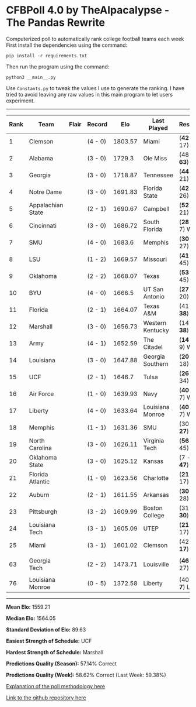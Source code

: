 # CFBPoll 4.0 by TheAlpacalypse - The Pandas Rewrite

Computerized poll to automatically rank college football teams each week
First install the dependencies using the command:

`pip install -r requirements.txt`

Then run the program using the command:

`python3 __main__.py`

Use `Constants.py` to tweak the values I use to generate the ranking. I have tried to avoid leaving any raw values in this main program to let users experiment.

---
|Rank|Team|Flair|Record|Elo|Last Played|Result|Change|
|---|---|---|---|---|---|---|---|
| 1 | Clemson | [](#f/clemson) | (4 - 0) | 1803.57 | Miami | (**42** - 17) W | 17.07 |
| 2 | Alabama | [](#f/alabama) | (3 - 0) | 1729.3 | Ole Miss | (48 - **63**) W | 15.24 |
| 3 | Georgia | [](#f/georgia) | (3 - 0) | 1718.87 | Tennessee | (**44** - 21) W | 21.54 |
| 4 | Notre Dame | [](#f/notredame) | (3 - 0) | 1691.83 | Florida State | (**42** - 26) W | 16.62 |
| 5 | Appalachian State | [](#f/appalachianstate) | (2 - 1) | 1690.67 | Campbell | (**52** - 21) W | 50.69 |
| 6 | Cincinnati | [](#f/cincinnati) | (3 - 0) | 1686.72 | South Florida | (**28** - 7) W | 16.88 |
| 7 | SMU | [](#f/smu) | (4 - 0) | 1683.6 | Memphis | (**30** - 27) W | 11.69 |
| 8 | LSU | [](#f/lsu) | (1 - 2) | 1669.57 | Missouri | (**41** - 45) L | -23.21 |
| 9 | Oklahoma | [](#f/oklahoma) | (2 - 2) | 1668.07 | Texas | (**53** - 45) W | 17.55 |
| 10 | BYU | [](#f/byu) | (4 - 0) | 1666.5 | UT San Antonio | (**27** - 20) W | 11.28 |
| 11 | Florida | [](#f/florida) | (2 - 1) | 1664.07 | Texas A&M | (41 - **38**) L | -16.22 |
| 12 | Marshall | [](#f/marshall) | (3 - 0) | 1656.73 | Western Kentucky | (14 - **38**) W | 26.19 |
| 13 | Army | [](#f/army) | (4 - 1) | 1652.59 | The Citadel | (**14** - 9) W | 25.72 |
| 14 | Louisiana | [](#f/louisiana) | (3 - 0) | 1647.88 | Georgia Southern | (**20** - 18) W | 7.39 |
| 15 | UCF | [](#f/ucf) | (2 - 1) | 1646.7 | Tulsa | (**26** - 34) L | -32.3 |
| 16 | Air Force | [](#f/airforce) | (1 - 0) | 1639.93 | Navy | (**40** - 7) W | 27.83 |
| 17 | Liberty | [](#f/liberty) | (4 - 0) | 1633.64 | Louisiana Monroe | (**40** - 7) W | 14.25 |
| 18 | Memphis | [](#f/memphis) | (1 - 1) | 1631.36 | SMU | (30 - **27**) L | -11.69 |
| 19 | North Carolina | [](#f/northcarolina) | (3 - 0) | 1626.11 | Virginia Tech | (**56** - 45) W | 22.85 |
| 20 | Oklahoma State | [](#f/oklahomastate) | (3 - 0) | 1625.12 | Kansas | (7 - **47**) W | 22.8 |
| 21 | Florida Atlantic | [](#f/fau) | (1 - 0) | 1623.56 | Charlotte | (**21** - 17) W | 9.92 |
| 22 | Auburn | [](#f/auburn) | (2 - 1) | 1611.55 | Arkansas | (**30** - 28) W | 5.92 |
| 23 | Pittsburgh | [](#f/pittsburgh) | (3 - 2) | 1609.99 | Boston College | (31 - **30**) L | -7.34 |
| 24 | Louisiana Tech | [](#f/louisianatech) | (3 - 1) | 1605.09 | UTEP | (**21** - 17) W | 9.4 |
| 25 | Miami | [](#f/miami) | (3 - 1) | 1601.02 | Clemson | (42 - **17**) L | -17.07 |
|||||||||
| 63 | Georgia Tech | [](#f/georgiatech) | (2 - 2) | 1473.71 | Louisville | (**46** - 27) W | 33.23 |
|||||||||
| 76 | Louisiana Monroe | [](#f/ulm) | (0 - 5) | 1372.58 | Liberty | (40 - **7**) L | -14.25 |

---

**Mean Elo:** 1559.21

**Median Elo:** 1564.05

**Standard Deviation of Elo:** 89.63

**Easiest Strength of Schedule:** UCF

**Hardest Strength of Schedule:** Marshall

**Predictions Quality (Season):** 57.14% Correct

**Predictions Quality (Week):** 58.62% Correct (Last Week: 59.38%)

[Explanation of the poll methodology here](https://www.reddit.com/user/TehAlpacalypse/comments/dwfsfi/cfb_poll_30_oops/)

[Link to the github repository here](https://github.com/ChangedNameTo/CFBPoll)

